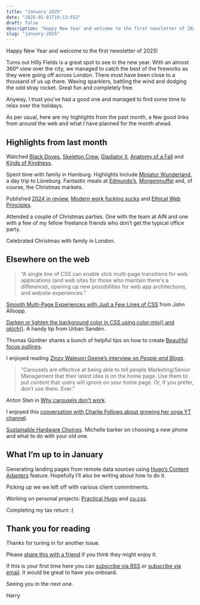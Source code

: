 ```yaml
---
title: "January 2025"
date: "2025-01-01T19:13:55Z"
draft: false
description: "Happy New Year and welcome to the first newsletter of 2025!"
slug: "january-2025"
---
```


Happy New Year and welcome to the first newsletter of 2025!

Turns out Hilly Fields is a great spot to see in the new year. With an almost 360º view over the city, we managed to catch the best of the fireworks as they were going off across London. There must have been close to a thousand of us up there. Waving sparklers, battling the wind and dodging the odd stray rocket. Great fun and completely free.  

Anyway, I trust you’ve had a good one and managed to find some time to relax over the holidays. 

As per usual, here are my highlights from the past month, a few good links from around the web and what I have planned for the month ahead.

## Highlights from last month

Watched [Black Doves](https://www.imdb.com/title/tt27995113/), [Skeleton Crew](https://www.imdb.com/title/tt20600980/), [Gladiator II](https://www.imdb.com/title/tt9218128/), [Anatomy of a Fall](https://www.imdb.com/title/tt17009710/) and [Kinds of Kindness](https://www.imdb.com/title/tt22408160/).

Spent time with family in Hamburg. Highlights include [Miniatur Wunderland](https://www.miniatur-wunderland.de/), a day trip to Lüneburg. Fantastic meals at [Edmundo’s](https://bigsquadra.com/restaurants/edmondo-hamburg/), [Morgenmuffel](https://www.instagram.com/morgenmuffelhamburg/) and, of course, the Christmas markets.

Published [2024 in review](/writing/2024-review/), [Modern work fucking sucks](/links/modern-work-fucking-sucks/) and [Ethical Web Principles](/links/ethical-web-principles/).

Attended a couple of Christmas parties. One with the team at AIN and one with a few of my fellow freelance friends who don’t get the typical office party.

Celebrated Christmas with family in London.

## Elsewhere on the web

> “A single line of CSS can enable slick multi-page transitions for web applications (and web sites for those who maintain there's a difference), opening up new possibilities for web app architectures, and website experiences.”

[Smooth Multi-Page Experiences with Just a Few Lines of CSS](https://htmhell.dev/adventcalendar/2024/3/) from John Allsopp.

[Darken or lighten the background color in CSS using color-mix() and oklch()](https://urre.me/writing/darken-or-lighten-with-css). A handy tip from Urban Sandén.

Thomas Günther shares a bunch of helpful tips on how to create [Beautiful focus outlines](https://medienbaecker.com/articles/focus-outlines).

I enjoyed reading [Zinzy Waleson Geene’s interview on *People and Blogs*](https://manuelmoreale.com/pb-zinzy).

> “Carousels are effective at being able to tell people Marketing/Senior Management that their latest idea is on the home page. Use them to put content that users will ignore on your home page. Or, if you prefer, don’t use them. Ever.”

Anton Sten in [Why carousels don't work](https://www.antonsten.com/articles/why-carousels-dont-work/).

I enjoyed this [conversation with Charlie Follows about growing her yoga YT channel](https://youtu.be/b1OgR49G4FI?si=s1CkZ7yCP1iaCazO).

[Sustainable Hardware Choices](https://css-irl.info/sustainable-hardware-choices/). Michelle barker on choosing a new phone and what to do with your old one.

## What I’m up to in January

Generating landing pages from remote data sources using [Hugo’s Content Adapters](https://gohugo.io/content-management/content-adapters/) feature. Hopefully I’ll also be writing about how to do it.

Picking up we we left off with various client commitments.

Working on personal projects: [Practical Hugo](https://practicalhugo.com/) and [cu.css](https://cu.harrycresswell.com/).

Completing my tax return :\(

## Thank you for reading

Thanks for tuning in for another issue.

Please [share this with a friend](https://harrycresswell.com/newsletter/january-2025) if you think they might enjoy it.

If this is your first time here you can [subscribe via RSS](https://harrycresswell.com/feeds/) or [subscribe via email](https://harrycresswell.us14.list-manage.com/subscribe/post?u=4e8fba8d0ab4a857159c0104e&id=d6ad2b65ca). It would be great to have you onboard.

Seeing you in the next one.

Harry
